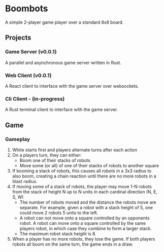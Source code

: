 # Boombots
A simple 2-player game player over a standard 8x8 board.

## Projects
### Game Server (v0.0.1)
A parallel and asynchronous game server written in Rust. 
### Web Client (v0.0.1)
A React client to interface with the game server over websockets.
### Cli Client - (in-progress)
A Rust terminal client to interface with the game server.

## Game
### Gameplay
1. White starts first and players alternate turns after each action
2. On a players turn, they can either:
    - Boom one of their stacks of robots
    - Move some (or all) of one of their stacks of robots to another square
3. If booming a stack of robots, this causes all robots in a 3x3 radius to also boom, creating a chain reaction until there are no more robots in a blast radius.
4. If moving some of a stack of robots, the player may move 1-N robots from the stack of height N up to N units in each cardinal direction (N, E, S, W)
    - The number of robots moved and the distance the robots move are separate. For example, given a robot with a stack height of 5, one could move 2 robots 5 units to the left.
    - A robot can not move onto a square controlled by an opponents robot. A robot can move onto a square controlled by the same players robot, in which case they combine to form a larger stack.
    - The maximum robot stack height is 8.
5. When a player has no more robots, they lose the game. If both players robots all boom on the same turn, the game ends in a draw.
